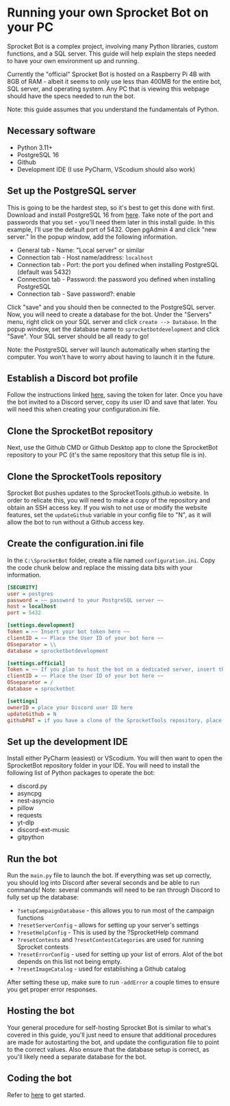 # Running your own Sprocket Bot on your PC

Sprocket Bot is a complex project, involving many Python libraries, custom functions, and a SQL server.  This guide will help explain the steps needed to have your own environment up and running.

Currently the "official" Sprocket Bot is hosted on a Raspberry Pi 4B with 8GB of RAM - albeit it seems to only use less than 400MB for the entire bot, SQL server, and operating system.  Any PC that is viewing this webpage should have the specs needed to run the bot.

Note: this guide assumes that you understand the fundamentals of Python.  

## Necessary software
- Python 3.11+
- PostgreSQL 16
- Github
- Development IDE (I use PyCharm, VScodium should also work)

## Set up the PostgreSQL server

This is going to be the hardest step, so it's best to get this done with first.  Download and install PostgreSQL 16 from [here](https://www.postgresql.org/download/).  Take note of the port and passwords that you set - you'll need them later in this install guide.  In this example, I'll use the default port of 5432.
Open pgAdmin 4 and click "new server."  In the popup window, add the following information.
- General tab - Name: "Local server" or similar
- Connection tab - Host name/address: `localhost`
- Connection tab - Port: the port you defined when installing PostgreSQL (default was 5432)
- Connection tab - Password: the password you defined when installing PostgreSQL
- Connection tab - Save password?: enable

Click "save" and you should then be connected to the PostgreSQL server.
Now, you will need to create a database for the bot.  Under the "Servers" menu, right click on your SQL server and click `create --> Database`.  In the popup window, set the database name to `sprocketbotdevelopment` and click "Save".  Your SQL server should be all ready to go!

Note: the PostgreSQL server will launch automatically when starting the computer.  You won't have to worry about having to launch it in the future.  

## Establish a Discord bot profile

Follow the instructions linked [here](https://discordpy.readthedocs.io/en/stable/discord.html), saving the token for later.  Once you have the bot invited to a Discord server, copy its user ID and save that later.  You will need this when creating your configuration.ini file.

## Clone the SprocketBot repository

Next, use the Github CMD or Github Desktop app to clone the SprocketBot repository to your PC (it's the same repository that this setup file is in).

## Clone the SprocketTools repository

Sprocket Bot pushes updates to the SprocketTools.github.io website.  In order to relicate this, you will need to make a copy of the repository and obtain an SSH access key.  If you wish to not use or modify the website features, set the `updateGithub` variable in your config file to "N", as it will allow the bot to run without a Github access key.

## Create the configuration.ini file

In the `C:\SprocketBot` folder, create a file named `configuration.ini`.  Copy the code chunk below and replace the missing data bits with your information. 
```ini
[SECURITY]
user = postgres
password = ~~ password to your PostgreSQL server ~~
host = localhost
port = 5432

[settings.development]
Token = ~~ Insert your bot token here ~~
clientID = ~~ Place the User ID of your bot here ~~
OSseparator = \\
database = sprocketbotdevelopment

[settings.official]
Token = ~~ If you plan to host the bot on a dedicated server, insert that token here. ~~
clientID = ~~ Place the User ID of your bot here ~~
OSseparator = /
database = sprocketbot

[settings]
ownerID = place your Discord user ID here
updateGithub = N
githubPAT = if you have a clone of the SprocketTools repository, place your SSH access token here
```

## Set up the development IDE

Install either PyCharm (easiest) or VScodium.  You will then want to open the SprocketBot repository folder in your IDE.
You will need to install the following list of Python packages to operate the bot:
- discord.py
- asyncpg
- nest-asyncio
- pillow
- requests
- yt-dlp
- discord-ext-music
- gitpython

## Run the bot

Run the `main.py` file to launch the bot.  If everything was set up correctly, you should log into Discord after several seconds and be able to run commands!
Note: several commands will need to be ran through Discord to fully set up the database:
- `?setupCampaignDatabase` - this allows you to run most of the campaign functions
- `?resetServerConfig` - allows for setting up your server's settings
- `?resetHelpConfig` - This is used by the ?SprocketHelp command
- `?resetContests` and `?resetContestCategories` are used for running Sprocket contests
- `?resetErrorConfig` - used for setting up your list of errors.  Alot of the bot depends on this list not being empty.
- `?resetImageCatalog` - used for establishing a Github catalog

After setting these up, make sure to run `-addError` a couple times to ensure you get proper error responses.


## Hosting the bot

Your general procedure for self-hosting Sprocket Bot is similar to what's covered in this guide, you'll just need to ensure that additional procedures are made for autostarting the bot, and update the configuration file to point to the correct values.  Also ensure that the database setup is correct, as you'll likely need a separate database for the bot.

## Coding the bot

Refer to [here](https://github.com/SprocketTools/SprocketBot/blob/main/CODING_INTRO.md) to get started.